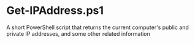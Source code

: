 # Get-IPAddress.ps1
A short PowerShell script that returns the current computer's public and private IP addresses, and some other related information
